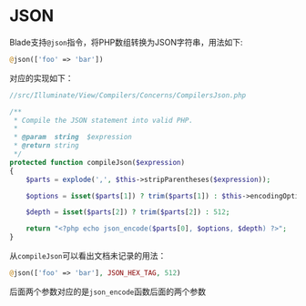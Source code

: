 # JSON

Blade支持`@json`指令，将PHP数组转换为JSON字符串，用法如下:

```php
@json(['foo' => 'bar'])
```

对应的实现如下：


```php
//src/Illuminate/View/Compilers/Concerns/CompilersJson.php

/**
 * Compile the JSON statement into valid PHP.
 *
 * @param  string  $expression
 * @return string
 */
protected function compileJson($expression)
{
    $parts = explode(',', $this->stripParentheses($expression));

    $options = isset($parts[1]) ? trim($parts[1]) : $this->encodingOptions;

    $depth = isset($parts[2]) ? trim($parts[2]) : 512;

    return "<?php echo json_encode($parts[0], $options, $depth) ?>";
}
```

从`compileJson`可以看出文档未记录的用法：

```php
@json(['foo' => 'bar'], JSON_HEX_TAG, 512)
```

后面两个参数对应的是`json_encode`函数后面的两个参数